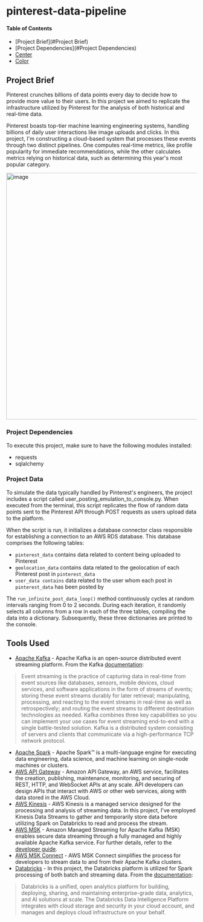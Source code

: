 # pinterest-data-pipeline

#### Table of Contents

- [Project Brief](#Project Brief)
- [Project Dependencies](#Project Dependencies)
- [Center](#center)
- [Color](#color)


## Project Brief

Pinterest crunches billions of data points every day to decide how to provide more value to their users. In this project we aimed to replicate the infrastructure utilized by Pinterest for the analysis of both historical and real-time data.

Pinterest boasts top-tier machine learning engineering systems, handling billions of daily user interactions like image uploads and clicks. In this project, I'm constructing a cloud-based system that processes these events through two distinct pipelines. One computes real-time metrics, like profile popularity for immediate recommendations, while the other calculates metrics relying on historical data, such as determining this year's most popular category.

<img width="651" alt="image" src="https://github.com/jbell22j/pinterest-data-pipeline/assets/141024595/210bf176-68d3-4128-bb2a-cb2ca111e84a">


### Project Dependencies

To execute this project, make sure to have the following modules installed:

* requests
* sqlalchemy

### Project Data

To simulate the data typically handled by Pinterest's engineers, the project includes a script called user_posting_emulation_to_console.py. When executed from the terminal, this script replicates the flow of random data points sent to the Pinterest API through POST requests as users upload data to the platform.

When the script is run, it initializes a database connector class responsible for establishing a connection to an AWS RDS database. This database comprises the following tables:

* `pinterest_data` contains data related to content being uploaded to Pinterest
* `geolocation_data` contains data related to the geolocation of each Pinterest post in `pinterest_data`
* `user_data contains` data related to the user whom each post in `pinterest_data` has been posted by

The `run_infinite_post_data_loop()` method continuously cycles at random intervals ranging from 0 to 2 seconds. During each iteration, it randomly selects all columns from a row in each of the three tables, compiling the data into a dictionary. Subsequently, these three dictionaries are printed to the console.

## Tools Used

* [Apache Kafka](https://kafka.apache.org/) - Apache Kafka is an open-source distributed event streaming platform. From the Kafka [documentation](https://kafka.apache.org/documentation/):
> Event streaming is the practice of capturing data in real-time from event sources like databases, sensors, mobile devices, cloud services, and software applications in the form of streams of events; storing these event streams durably for later retrieval; manipulating, processing, and reacting to the event streams in real-time as well as retrospectively; and routing the event streams to different destination technologies as needed. Kafka combines three key capabilities so you can implement your use cases for event streaming end-to-end with a single battle-tested solution. Kafka is a distributed system consisting of servers and clients that communicate via a high-performance TCP network protocol.
* [Apache Spark](https://spark.apache.org/docs/3.4.1/) - Apache Spark™ is a multi-language engine for executing data engineering, data science, and machine learning on single-node machines or clusters.
* [AWS API Gateway](https://aws.amazon.com/api-gateway/) - Amazon API Gateway, an AWS service, facilitates the creation, publishing, maintenance, monitoring, and securing of REST, HTTP, and WebSocket APIs at any scale. API developers can design APIs that interact with AWS or other web services, along with data stored in the AWS Cloud.
* [AWS Kinesis](https://aws.amazon.com/kinesis/) - AWS Kinesis is a managed service designed for the processing and analysis of streaming data. In this project, I've employed Kinesis Data Streams to gather and temporarily store data before utilizing Spark on Databricks to read and process the stream.
* [AWS MSK](https://aws.amazon.com/msk/) - Amazon Managed Streaming for Apache Kafka (MSK) enables secure data streaming through a fully managed and highly available Apache Kafka service. For further details, refer to the [developer guide](https://docs.aws.amazon.com/msk/latest/developerguide/what-is-msk.html).
* [AWS MSK Connect](https://docs.aws.amazon.com/msk/latest/developerguide/msk-connect.html) - AWS MSK Connect simplifies the process for developers to stream data to and from their Apache Kafka clusters.
* [Databricks](https://docs.databricks.com/en/index.html) - In this project, the Databricks platform is utilized for Spark processing of both batch and streaming data. From the [documentation](https://docs.databricks.com/en/introduction/index.html):
> Databricks is a unified, open analytics platform for building, deploying, sharing, and maintaining enterprise-grade data, analytics, and AI solutions at scale. The Databricks Data Intelligence Platform integrates with cloud storage and security in your cloud account, and manages and deploys cloud infrastructure on your behalf.
  
